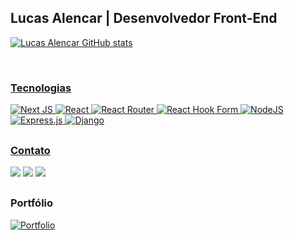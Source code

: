 ## Lucas Alencar | Desenvolvedor Front-End
<div align="center">
  <a href="https://github.com/LukasAlencar">
</div>
    
![Lucas Alencar GitHub stats](https://github-readme-stats.vercel.app/api?username=lukasalencar&show_icons=true&theme=dracula)


<div style="display: inline_block"><br>

### Tecnologias

![Next JS](https://img.shields.io/badge/Next-black?style=for-the-badge&logo=next.js&logoColor=white) 
![React](https://img.shields.io/badge/react-%2320232a.svg?style=for-the-badge&logo=react&logoColor=%2361DAFB)
![React Router](https://img.shields.io/badge/React_Router-CA4245?style=for-the-badge&logo=react-router&logoColor=white)
![React Hook Form](https://img.shields.io/badge/React%20Hook%20Form-%23EC5990.svg?style=for-the-badge&logo=reacthookform&logoColor=white)
![NodeJS](https://img.shields.io/badge/node.js-6DA55F?style=for-the-badge&logo=node.js&logoColor=white)
![Express.js](https://img.shields.io/badge/express.js-%23404d59.svg?style=for-the-badge&logo=express&logoColor=%2361DAFB)
![Django](https://img.shields.io/badge/django-%23092E20.svg?style=for-the-badge&logo=django&logoColor=white)

</div>

## 
  ### Contato
<div>
  <a href="https://instagram.com/lucass.kauan" target="_blank"><img src="https://img.shields.io/badge/-Instagram-%23E4405F?style=for-the-badge&logo=instagram&logoColor=white" target="_blank"></a>
  <a href = "mailto:alencarkauan12@gmail.com"><img src="https://img.shields.io/badge/-Gmail-%23333?style=for-the-badge&logo=gmail&logoColor=white" target="_blank"></a>
  <a href="https://www.linkedin.com/in/lucas-alencar-b539241ba" target="_blank"><img src="https://img.shields.io/badge/-LinkedIn-%230077B5?style=for-the-badge&logo=linkedin&logoColor=white" target="_blank"></a> 
  
</div>

## 
### Portfólio
  <a href="https://www.lucasalencar.cloud" alt="Portfólio link">

  ![Portfolio](https://img.shields.io/badge/Portfolio-%23000000.svg?style=for-the-badge&logo=firefox&logoColor=#FF7139)
  </a>
